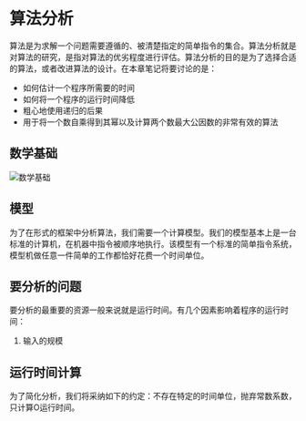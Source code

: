 # 算法分析

算法是为求解一个问题需要遵循的、被清楚指定的简单指令的集合。算法分析就是对算法的研究，是指对算法的优劣程度进行评估。算法分析的目的是为了选择合适的算法，或者改进算法的设计。在本章笔记将要讨论的是：
+ 如何估计一个程序所需要的时间
+ 如何将一个程序的运行时间降低
+ 粗心地使用递归的后果
+ 用于将一个数自乘得到其幂以及计算两个数最大公因数的非常有效的算法

## 数学基础

![数学基础](../img/math_basic.png)

## 模型

为了在形式的框架中分析算法，我们需要一个计算模型。我们的模型基本上是一台标准的计算机，在机器中指令被顺序地执行。该模型有一个标准的简单指令系统，模型机做任意一件简单的工作都恰好花费一个时间单位。

## 要分析的问题

要分析的最重要的资源一般来说就是运行时间。有几个因素影响着程序的运行时间：
1. 输入的规模

## 运行时间计算

为了简化分析，我们将采纳如下的约定：不存在特定的时间单位，抛弃常数系数，只计算O运行时间。